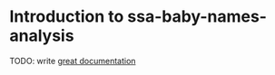 # Introduction to ssa-baby-names-analysis

TODO: write [great documentation](http://jacobian.org/writing/what-to-write/)
